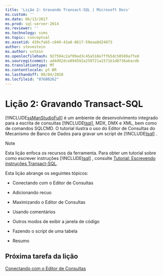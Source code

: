 ```yaml
---
title: 'Lição 2: Gravando Transact-SQL | Microsoft Docs'
ms.custom: ''
ms.date: 06/13/2017
ms.prod: sql-server-2014
ms.reviewer: ''
ms.technology: ssms
ms.topic: conceptual
ms.assetid: 439cfab5-c049-43a8-8617-59eaa8d24873
author: stevestein
ms.author: sstein
ms.openlocfilehash: 927594c2af09ad3c45a518e7ffb5dc50589a7fe8
ms.sourcegitcommit: ad4d92dce894592a259721a1571b1d8736abacdb
ms.translationtype: MT
ms.contentlocale: pt-BR
ms.lasthandoff: 08/04/2020
ms.locfileid: "87680262"
---
```

# <a name="lesson-2-writing-transact-sql"></a>Lição 2: Gravando Transact-SQL
  [!INCLUDE[ssManStudioFull](../../includes/ssmanstudiofull-md.md)] é um ambiente de desenvolvimento integrado para a escrita de consultas [!INCLUDE[tsql](../../includes/tsql-md.md)], MDX, DMX e XML, bem como de comandos SQLCMD. O tutorial ilustra o uso do Editor de Consultas do Mecanismo de Banco de Dados para gravar um script de [!INCLUDE[tsql](../../includes/tsql-md.md)] .  
  
> [!NOTE]  
>  Esta lição enfoca os recursos da ferramenta. Para obter um tutorial sobre como escrever instruções [!INCLUDE[tsql](../../includes/tsql-md.md)] , consulte [Tutorial: Escrevendo instruções Transact-SQL](../../t-sql/tutorial-writing-transact-sql-statements.md).  
  
 Esta lição abrange os seguintes tópicos:  
  
-   Conectando com o Editor de Consultas  
  
-   Adicionando recuo  
  
-   Maximizando o Editor de Consultas  
  
-   Usando comentários  
  
-   Outros modos de exibir a janela de código  
  
-   Fazendo o script de uma tabela  
  
-   Resumo  
  
## <a name="next-task-in-lesson"></a>Próxima tarefa da lição  
 [Conectando com o Editor de Consultas](lesson-2-1-connecting-with-query-editor.md)  
  
  
